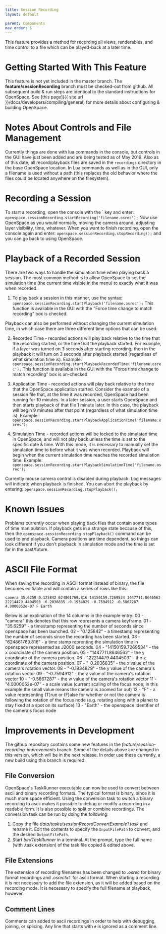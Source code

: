 ```yaml
---
title: Session Recording
layout: default

parent: Components
nav_order: 5
---
```


This feature provides a method for recording all views, renderables, and time control to a file which can be played-back at a later time.

# Getting Started With This Feature
This feature is not yet included in the master branch.  The **feature/sessionRecording** branch must be checked-out from github. All subsequent build & run steps are identical to the standard instructions for OpenSpace.  See [this page]({{ site.url }}/docs/developers/compiling/general) for more details about configuring & building OpenSpace.

# Notes About Controls and File Management
Currently things are done with lua commands in the console, but controls in the GUI have just been added and are being tested as of May 2019.  Also as of this date, all record/playback files are saved in the `recordings` directory in the base OpenSpace location.  In Lua commands as well as in the GUI, only a filename is used without a path (this replaces the old behavior where the files could be located anywhere on the filesystem).

# Recording a Session
To start a recording, open the console with the **\`** key and enter:
`openspace.sessionRecording.startRecording('filename.osrec');`
Now use OpenSpace as you would normally, moving the camera around, adjusting layer visibility, time, whatever.  When you want to finish recording, open the console again and enter:
`openspace.sessionRecording.stopRecording();`
and you can go back to using OpenSpace.

# Playback of a Recorded Session
There are two ways to handle the simulation time when playing back a session.  The most common method is to allow OpenSpace to set the simulation time (the current time visible in the menu) to exactly what it was when recorded.

1. To play back a session in this manner, use the syntax:
`openspace.sessionRecording.startPlayback('filename.osrec');`
This function is available in the GUI with the "Force time change to match recording" box is checked.

Playback can also be performed without changing the current simulation time, in which case there are three different time options that can be used:

2. Recorded Time - recorded actions will play back relative to the time that the recording started, or the time that the playback started.  For example, if a layer was turned on 3 seconds after starting recording, then in the playback it will turn on 3 seconds after playback started (regardless of what simulation time is).  Example:
`openspace.sessionRecording.startPlaybackRecordedTime('filename.osrec');`
This function is available in the GUI with the "Force time change to match recording" box is *un*-checked.

3. Application Time - recorded actions will play back relative to the time that the OpenSpace application started.  Consider the example of a session file that, at the time it was recorded, OpenSpace had been running for 10 minutes.  In a later session, a user starts OpenSpace and then starts playback of that file 1 minute later.  In this case, the playback will begin 9 minutes after that point (regardless of what simulation time is). Example:
`openspace.sessionRecording.startPlaybackApplicationTime('filename.osrec');`

4. Simulation Time - recorded actions will be locked to the simulated time in OpenSpace, and will not play back unless the time is set to the specific date & time.  With this mode, it is necessary to manually set the simulation time to before what it was when recorded.  Playback will begin when the current simulation time reaches the recorded simulation time. Example:
`openspace.sessionRecording.startPlaybackSimulationTime('filename.osrec');`

Currently mouse camera control is disabled during playback.  Log messages will indicate when playback is finished.  You can abort the playback by entering:
`openspace.sessionRecording.stopPlayback();`

# Known Issues
Problems currently occur when playing back files that contain some types of time manipulation.  If playback gets in a strange state because of this, then the `openspace.sessionRecording.stopPlayback()` command can be used to end playback.  Camera positions are time dependent, so things can look different if you don't playback in simulation mode and the time is set far in the past/future.

# ASCII File Format
When saving the recording in ASCII format instead of binary, the file becomes editiable and will contain a series of rows like this:

`camera 35.6259 0.125842 624861769.816 14150159.7269534 1447711.8646562 22214479.4404503 -0.2036835 -0.1934829 -0.7594912 -0.5867287 4.0000052e-07 F Earth`

Below is an explination of the 14 columns in the example entry:
00 - "camera" this denotes that this row represents a camera keyframe.
01 - "35.6259" - a timestamp representing the number of seconds since openspace has been launched.
02 - "0.125842" - a timestamp representing the number of seconds since the recording has been started.
03 - "624861769.816" - a time stamp reprenting the simulation time in openspace represented as J2000 seconds.
04 - "14150159.7269534" - the x coordinate of the camera position.
05 - "1447711.8646562" - the y coordinate of the camera position.
06 - "22214479.4404503" - the z coordinate of the camera position.
07 - "-0.2036835" - the x value of the camera's rotation vector.
08 - "-0.1934829" - the y value of the camera's rotation vector
09 - "-0.7594912" - the z value of the camera's rotation vector
10 - "-0.5867287" - the w value of the camera's rotation vector
11 - "4.0000052e-07" - a scale value (current scaling of the focus node; in this example the small value means the camera is zoomed far out)
12 - "F" - a value representing (T)rue or (F)alse for whether or not the camera is following the rotation of the focus node (e.g. rotating along with a planet to stay fixed at a spot on its surface)
13 - "Earth" - the openspace identifier of the camera's focus node

# Improvements in Development
The github repository contains some new features in the *feature/session-recording-improvements* branch. Some of the details above are changed in this version, which will be in the next release. In order use these currently, a new build using this branch is required.

## File Conversion
OpenSpace's TaskRunner executable can now be used to convert between ascii and binary recording formats. The typical format is binary, since it is much more space efficient. Using the conversion task to switch a binary recording to ascii makes it possible to debug or modify a recording in a readable form. It is also possible to split or combine recordings.
The conversion task can be run by doing the following:
1. Copy the file *data/tasks/sessionRecordConvertExample1.task* and rename it. Edit the contents to specify the `InputFilePath` to convert, and the desired `OutputFilePath`.
2. Start *bin/TaskRunner* in a terminal. At the prompt, type the full name (with .task extension) of the task file copied & edited above.

## File Extensions
The extension of recording filenames has been changed to *.osrec* for binary format recordings and *.osrectxt`* for ascii format. When starting a recording it is not necessary to add the file extension, as it will be added based on the recording mode. It is necessary to specify the full filename at playback, however.

## Comment Lines
Comments can added to ascii recordings in order to help with debugging, joining, or splicing. Any line that starts with `#` is ignored as a comment line.
